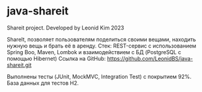# java-shareit
Shareit project.
Developed by Leonid Kim
2023

ShareIt, позволяет пользователям поделиться своими вещами, находить нужную вещь и брать её в аренду.
Стек: REST-сервис с использованием Spring Boo, Maven, Lombok и взаимодействием с БД (PostgreSQL с помощью Hibernet)
Ссылка на GitHub: https://github.com/LeonidBS/java-shareit.git

Выполнены тесты (JUnit, MockMVC, Integration Test) с покрытием 92%. База данных для тестов H2.
